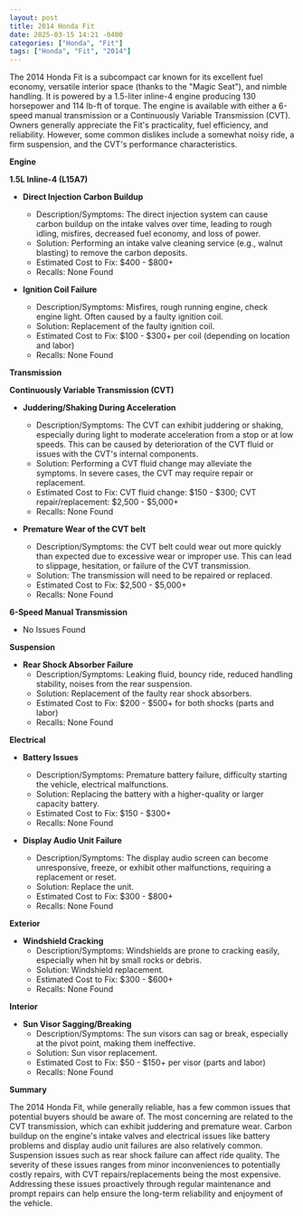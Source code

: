 ```yaml
---
layout: post
title: 2014 Honda Fit
date: 2025-03-15 14:21 -0400
categories: ["Honda", "Fit"]
tags: ["Honda", "Fit", "2014"]
---
```

The 2014 Honda Fit is a subcompact car known for its excellent fuel economy, versatile interior space (thanks to the "Magic Seat"), and nimble handling. It is powered by a 1.5-liter inline-4 engine producing 130 horsepower and 114 lb-ft of torque. The engine is available with either a 6-speed manual transmission or a Continuously Variable Transmission (CVT). Owners generally appreciate the Fit's practicality, fuel efficiency, and reliability. However, some common dislikes include a somewhat noisy ride, a firm suspension, and the CVT's performance characteristics.

**Engine**

**1.5L Inline-4 (L15A7)**

*   **Direct Injection Carbon Buildup**
    *   Description/Symptoms: The direct injection system can cause carbon buildup on the intake valves over time, leading to rough idling, misfires, decreased fuel economy, and loss of power.
    *   Solution: Performing an intake valve cleaning service (e.g., walnut blasting) to remove the carbon deposits.
    *   Estimated Cost to Fix: $400 - $800+
    *   Recalls: None Found

*   **Ignition Coil Failure**
    *   Description/Symptoms: Misfires, rough running engine, check engine light. Often caused by a faulty ignition coil.
    *   Solution: Replacement of the faulty ignition coil.
    *   Estimated Cost to Fix: $100 - $300+ per coil (depending on location and labor)
    *   Recalls: None Found

**Transmission**

**Continuously Variable Transmission (CVT)**

*   **Juddering/Shaking During Acceleration**
    *   Description/Symptoms: The CVT can exhibit juddering or shaking, especially during light to moderate acceleration from a stop or at low speeds. This can be caused by deterioration of the CVT fluid or issues with the CVT's internal components.
    *   Solution: Performing a CVT fluid change may alleviate the symptoms. In severe cases, the CVT may require repair or replacement.
    *   Estimated Cost to Fix: CVT fluid change: $150 - $300; CVT repair/replacement: $2,500 - $5,000+
    *   Recalls: None Found

*   **Premature Wear of the CVT belt**
    *   Description/Symptoms: the CVT belt could wear out more quickly than expected due to excessive wear or improper use. This can lead to slippage, hesitation, or failure of the CVT transmission.
    *   Solution: The transmission will need to be repaired or replaced.
    *   Estimated Cost to Fix: $2,500 - $5,000+
    *   Recalls: None Found

**6-Speed Manual Transmission**

*   No Issues Found

**Suspension**

*   **Rear Shock Absorber Failure**
    *   Description/Symptoms: Leaking fluid, bouncy ride, reduced handling stability, noises from the rear suspension.
    *   Solution: Replacement of the faulty rear shock absorbers.
    *   Estimated Cost to Fix: $200 - $500+ for both shocks (parts and labor)
    *   Recalls: None Found

**Electrical**

*   **Battery Issues**
    *   Description/Symptoms: Premature battery failure, difficulty starting the vehicle, electrical malfunctions.
    *   Solution: Replacing the battery with a higher-quality or larger capacity battery.
    *   Estimated Cost to Fix: $150 - $300+
    *   Recalls: None Found

*   **Display Audio Unit Failure**
    * Description/Symptoms: The display audio screen can become unresponsive, freeze, or exhibit other malfunctions, requiring a replacement or reset.
    * Solution: Replace the unit.
    * Estimated Cost to Fix: $300 - $800+
    * Recalls: None Found

**Exterior**

*   **Windshield Cracking**
    *   Description/Symptoms: Windshields are prone to cracking easily, especially when hit by small rocks or debris.
    *   Solution: Windshield replacement.
    *   Estimated Cost to Fix: $300 - $600+
    *   Recalls: None Found

**Interior**

*   **Sun Visor Sagging/Breaking**
    *   Description/Symptoms: The sun visors can sag or break, especially at the pivot point, making them ineffective.
    *   Solution: Sun visor replacement.
    *   Estimated Cost to Fix: $50 - $150+ per visor (parts and labor)
    *   Recalls: None Found

**Summary**

The 2014 Honda Fit, while generally reliable, has a few common issues that potential buyers should be aware of. The most concerning are related to the CVT transmission, which can exhibit juddering and premature wear. Carbon buildup on the engine's intake valves and electrical issues like battery problems and display audio unit failures are also relatively common. Suspension issues such as rear shock failure can affect ride quality. The severity of these issues ranges from minor inconveniences to potentially costly repairs, with CVT repairs/replacements being the most expensive. Addressing these issues proactively through regular maintenance and prompt repairs can help ensure the long-term reliability and enjoyment of the vehicle.

